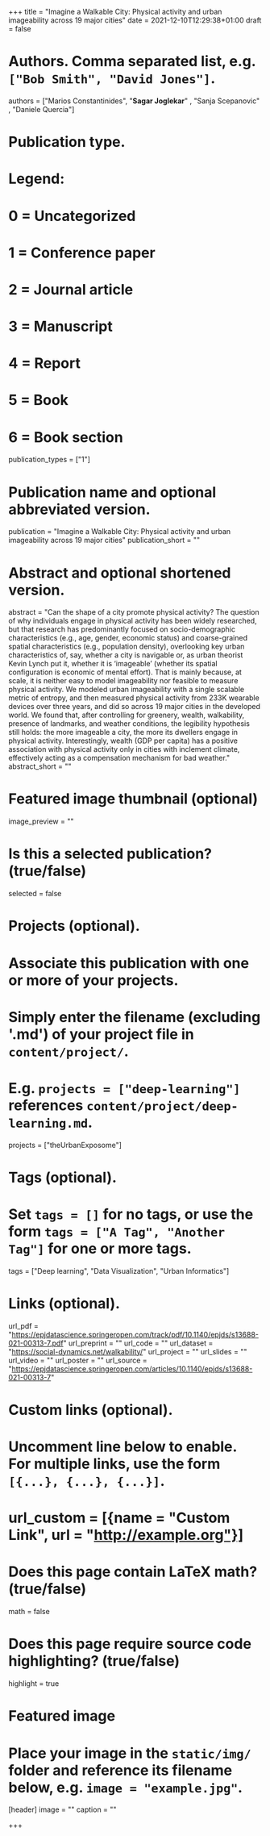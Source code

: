 +++
title = "Imagine a Walkable City: Physical activity and urban imageability across 19 major cities"
date = 2021-12-10T12:29:38+01:00
draft = false

# Authors. Comma separated list, e.g. `["Bob Smith", "David Jones"]`.
authors = ["Marios Constantinides",  "**Sagar Joglekar**" , "Sanja Scepanovic" , "Daniele Quercia"]

# Publication type.
# Legend:
# 0 = Uncategorized
# 1 = Conference paper
# 2 = Journal article
# 3 = Manuscript
# 4 = Report
# 5 = Book
# 6 = Book section
publication_types = ["1"]

# Publication name and optional abbreviated version.
publication = "Imagine a Walkable City: Physical activity and urban imageability across 19 major cities"
publication_short = ""

# Abstract and optional shortened version.
abstract = "Can the shape of a city promote physical activity? The question of why individuals engage in physical activity has been widely researched, but that research has predominantly focused on socio-demographic characteristics (e.g., age, gender, economic status) and coarse-grained spatial characteristics (e.g., population density), overlooking key urban characteristics of, say, whether a city is navigable or, as urban theorist Kevin Lynch put it, whether it is ‘imageable’ (whether its spatial configuration is economic of mental effort). That is mainly because, at scale, it is neither easy to model imageability nor feasible to measure physical activity. We modeled urban imageability with a single scalable metric of entropy, and then measured physical activity from 233K wearable devices over three years, and did so across 19 major cities in the developed world. We found that, after controlling for greenery, wealth, walkability, presence of landmarks, and weather conditions, the legibility hypothesis still holds: the more imageable a city, the more its dwellers engage in physical activity. Interestingly, wealth (GDP per capita) has a positive association with physical activity only in cities with inclement climate, effectively acting as a compensation mechanism for bad weather."
abstract_short = ""

# Featured image thumbnail (optional)
image_preview = ""

# Is this a selected publication? (true/false)
selected = false

# Projects (optional).
#   Associate this publication with one or more of your projects.
#   Simply enter the filename (excluding '.md') of your project file in `content/project/`.
#   E.g. `projects = ["deep-learning"]` references `content/project/deep-learning.md`.
projects = ["theUrbanExposome"]

# Tags (optional).
#   Set `tags = []` for no tags, or use the form `tags = ["A Tag", "Another Tag"]` for one or more tags.
tags = ["Deep learning", "Data Visualization", "Urban Informatics"]

# Links (optional).
url_pdf = "https://epjdatascience.springeropen.com/track/pdf/10.1140/epjds/s13688-021-00313-7.pdf"
url_preprint = ""
url_code = ""
url_dataset = "https://social-dynamics.net/walkability/"
url_project = ""
url_slides = ""
url_video = ""
url_poster = ""
url_source = "https://epjdatascience.springeropen.com/articles/10.1140/epjds/s13688-021-00313-7"

# Custom links (optional).
#   Uncomment line below to enable. For multiple links, use the form `[{...}, {...}, {...}]`.
# url_custom = [{name = "Custom Link", url = "http://example.org"}]

# Does this page contain LaTeX math? (true/false)
math = false

# Does this page require source code highlighting? (true/false)
highlight = true

# Featured image
# Place your image in the `static/img/` folder and reference its filename below, e.g. `image = "example.jpg"`.
[header]
image = ""
caption = ""

+++
